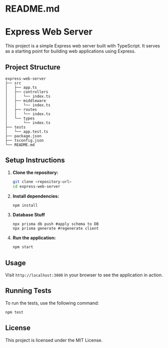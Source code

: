 # README.md

# Express Web Server

This project is a simple Express web server built with TypeScript. It serves as a starting point for building web applications using Express.

## Project Structure

```
express-web-server
├── src
│   ├── app.ts
│   ├── controllers
│   │   └── index.ts
│   ├── middleware
│   │   └── index.ts
│   ├── routes
│   │   └── index.ts
│   └── types
│       └── index.ts
├── tests
│   └── app.test.ts
├── package.json
├── tsconfig.json
└── README.md
```

## Setup Instructions

1. **Clone the repository:**
   ```bash
   git clone <repository-url>
   cd express-web-server
   ```

2. **Install dependencies:**
   ```bash
   npm install
   ```
3. **Database Stuff**
   ```
   npx prisma db push #apply schema to DB
   npx prisma generate #regenerate client
   ```

5. **Run the application:**
   ```bash
   npm start
   ```

## Usage

Visit `http://localhost:3000` in your browser to see the application in action.

## Running Tests

To run the tests, use the following command:

```bash
npm test
```

## License

This project is licensed under the MIT License.
